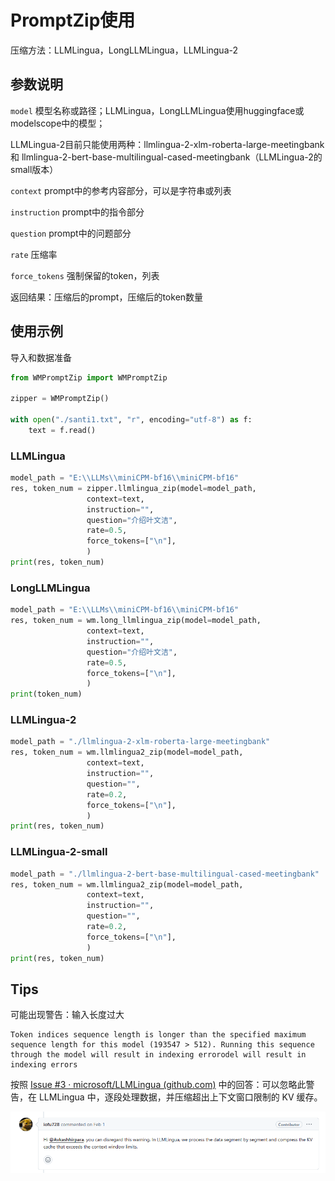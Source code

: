 # PromptZip使用

压缩方法：LLMLingua，LongLLMLingua，LLMLingua-2

## 参数说明

`model` 模型名称或路径；LLMLingua，LongLLMLingua使用huggingface或modelscope中的模型；

LLMLingua-2目前只能使用两种：llmlingua-2-xlm-roberta-large-meetingbank 和 llmlingua-2-bert-base-multilingual-cased-meetingbank（LLMLingua-2的small版本）

`context` prompt中的参考内容部分，可以是字符串或列表

`instruction` prompt中的指令部分

`question` prompt中的问题部分

`rate` 压缩率

`force_tokens` 强制保留的token，列表

返回结果：压缩后的prompt，压缩后的token数量

## 使用示例

导入和数据准备

```python
from WMPromptZip import WMPromptZip

zipper = WMPromptZip()

with open("./santi1.txt", "r", encoding="utf-8") as f:
    text = f.read()
```

### LLMLingua

```python
model_path = "E:\\LLMs\\miniCPM-bf16\\miniCPM-bf16"
res, token_num = zipper.llmlingua_zip(model=model_path, 
                 context=text,
                 instruction="",
                 question="介绍叶文洁",
                 rate=0.5,
                 force_tokens=["\n"],
                 )
print(res, token_num)
```

### LongLLMLingua

```python
model_path = "E:\\LLMs\\miniCPM-bf16\\miniCPM-bf16"
res, token_num = wm.long_llmlingua_zip(model=model_path, 
                 context=text,
                 instruction="",
                 question="介绍叶文洁",
                 rate=0.5,
                 force_tokens=["\n"],
                 )
print(token_num)
```

### LLMLingua-2

```python
model_path = "./llmlingua-2-xlm-roberta-large-meetingbank"
res, token_num = wm.llmlingua2_zip(model=model_path, 
                 context=text,
                 instruction="",
                 question="",
                 rate=0.2,
                 force_tokens=["\n"],
                 )
print(res, token_num)
```

### LLMLingua-2-small

```python
model_path = "./llmlingua-2-bert-base-multilingual-cased-meetingbank"
res, token_num = wm.llmlingua2_zip(model=model_path, 
                 context=text,
                 instruction="",
                 question="",
                 rate=0.2,
                 force_tokens=["\n"],
                 )
print(res, token_num)
```

## Tips

可能出现警告：输入长度过大

```
Token indices sequence length is longer than the specified maximum sequence length for this model (193547 > 512). Running this sequence through the model will result in indexing errorodel will result in indexing errors
```

按照 [Issue #3 · microsoft/LLMLingua (github.com)](https://github.com/microsoft/LLMLingua/issues/3) 中的回答：可以忽略此警告，在 LLMLingua 中，逐段处理数据，并压缩超出上下文窗口限制的 KV 缓存。

![](./images/issue.png)
